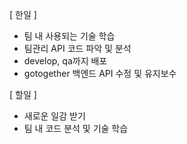 [ 한일 ]
* 팀 내 사용되는 기술 학습
* 팀관리 API 코드 파악 및 분석
*  develop, qa까지 배포
* gotogether 백엔드 API 수정 및 유지보수 

[ 할일 ]
* 새로운 일감 받기
* 팀 내 코드 분석 및 기술 학습
